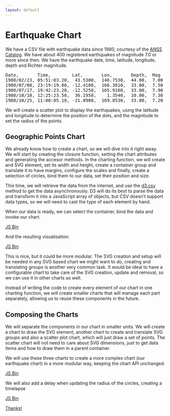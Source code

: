 ```yaml
---
layout: default
---
```


# Earthquake Chart

We have a CSV file with earthquake data since 1980, courtesy of the [ANSS Catalog](http://quake.geo.berkeley.edu/anss/catalog-search.html). We have about 400 registered earthquakes of magnitude 7.0 or more since then. We have the earthquake date, time, latitude, longitude, depth and Richter magnitude.

<pre class="csv">
Date,       Time,        Lat,       Lon,       Depth,  Mag
1980/02/23, 05:51:03.20,  43.5300,  146.7530,  44.00,  7.00
1980/07/08, 23:19:19.80, -12.4100,  166.3810,  33.00,  7.50
1980/07/17, 19:42:23.20, -12.5250,  165.9160,  33.00,  7.90
1980/10/10, 12:25:23.50,  36.1950,    1.3540,  10.00,  7.30
1980/10/25, 11:00:05.10, -21.8900,  169.8530,  33.00,  7.20
</pre>

We will create a scatter plot to display the earthquakes, using the latitude and longitude to determine the position of the dots, and the magnitude to set the radius of the points.

## Geographic Points Chart

We already know how to create a chart, so we will dive into it right away. We will start by creating the closure function, setting the chart attributes and generating the accesor methods. In the charting function, we will create and SVG element, set its width and height, create a container group and translate it to have margins, configure the scales and finally, create a selection of circles, bind them to our data, set their position and size.

This time, we will retrieve the data from the internet, and use the [d3.csv](https://github.com/mbostock/d3/wiki/CSV) method to get the data asynchronously. D3 will do its best to parse the data and transform it into a JavaScript array of objects, but CSV doesn’t support data types, so we will need to cast the type of each element by hand.

When our data is ready, we can select the container, bind the data and invoke our chart.

<a class="jsbin-embed" href="http://jsbin.com/lebawe/latest/embed?js&height=2000px">JS Bin</a>

And the resulting visualisation:

<a class="jsbin-embed" href="http://jsbin.com/lebawe/latest/embed?output&height=530px">JS Bin</a>

This is nice, but it could be more modular. The SVG creation and setup will be needed in any SVG based chart we might want to do, creating and translating groups is another very common task. It would be ideal to have a configurable chart to take care of the SVG creation, update and removal, so we can use it in other charts as well.

Instead of writing the code to create every element of our chart in one charting function, we will create smaller charts that will manage each part separately, allowing us to reuse these components in the future.

## Composing the Charts

We will separate the components in our chart in smaller units. We will create a chart to draw the SVG element, another chart to create and translate SVG groups and also a scatter plot chart, which will just draw a set of points. The scatter chart will not need to care about SVG dimensions, just to get data items and how to draw them in a parent container.

We will use these three charts to create a more complex chart (our earthquake chart) in a more modular way, keeping the chart API unchanged.

<a class="jsbin-embed" href="http://jsbin.com/jodoja/latest/embed?js&height=2000px">JS Bin</a>

We will also add a delay when updating the radius of the circles, creating a timelapse

<a class="jsbin-embed" href="http://jsbin.com/jodoja/latest/embed?output&height=540px">JS Bin</a>

[Thanks!](thanks.html)
